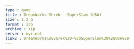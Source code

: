 ```yaml
---
type : game
title : DreamWorks Shrek - SuperSlam (USA)
size : 1.2 G
format : iso
archive : zip
server : myrient
link2 : DreamWorks%20Shrek%20-%20SuperSlam%20%28USA%29
---
```


